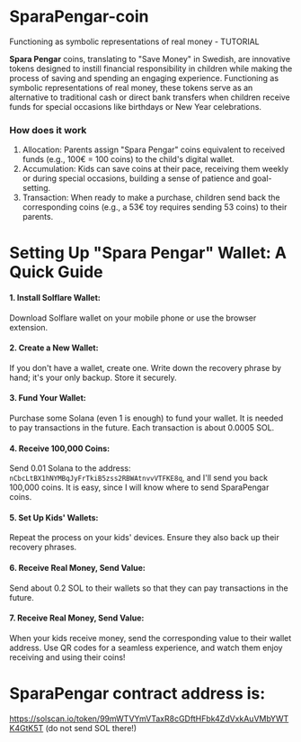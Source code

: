 # SparaPengar-coin
Functioning as symbolic representations of real money - TUTORIAL

**Spara Pengar** coins, translating to "Save Money" in Swedish, are innovative tokens designed to instill financial responsibility in children while making the process of saving and spending an engaging experience. Functioning as symbolic representations of real money, these tokens serve as an alternative to traditional cash or direct bank transfers when children receive funds for special occasions like birthdays or New Year celebrations.

### How does it work


1. Allocation: Parents assign "Spara Pengar" coins equivalent to received funds (e.g., 100€ = 100 coins) to the child's digital wallet.
2. Accumulation: Kids can save coins at their pace, receiving them weekly or during special occasions, building a sense of patience and goal-setting.
3. Transaction: When ready to make a purchase, children send back the corresponding coins (e.g., a 53€ toy requires sending 53 coins) to their parents.


# Setting Up "Spara Pengar" Wallet: A Quick Guide

#### 1. Install Solflare Wallet:
Download Solflare wallet on your mobile phone or use the browser extension.

#### 2. Create a New Wallet:
If you don't have a wallet, create one. Write down the recovery phrase by hand; it's your only backup. Store it securely.

#### 3. Fund Your Wallet:
Purchase some Solana (even 1 is enough) to fund your wallet. It is needed to pay transactions in the future. Each transaction is about 0.0005 SOL.

#### 4. Receive 100,000 Coins:
Send 0.01 Solana to the address: `nCbcLtBX1hNYMBqJyFrTkiB5zss2RBWAtnvvVTFKE8q`, and I'll send you back 100,000 coins. It is easy, since I will know where to send SparaPengar coins.

#### 5. Set Up Kids' Wallets:
Repeat the process on your kids' devices. Ensure they also back up their recovery phrases.

#### 6. Receive Real Money, Send Value:
Send about 0.2 SOL to their wallets so that they can pay transactions in the future.

#### 7. Receive Real Money, Send Value:
When your kids receive money, send the corresponding value to their wallet address. Use QR codes for a seamless experience, and watch them enjoy receiving and using their coins!

# SparaPengar contract address is:
https://solscan.io/token/99mWTVYmVTaxR8cGDftHFbk4ZdVxkAuVMbYWTK4GtK5T
(do not send SOL there!)
